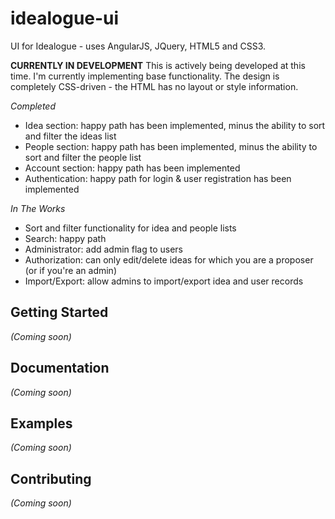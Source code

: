 # idealogue-ui

UI for Idealogue - uses AngularJS, JQuery, HTML5 and CSS3.

**CURRENTLY IN DEVELOPMENT**
This is actively being developed at this time. I'm currently implementing base functionality.  The design is completely
CSS-driven - the HTML has no layout or style information.

_Completed_
* Idea section: happy path has been implemented, minus the ability to sort and filter the ideas list
* People section: happy path has been implemented, minus the ability to sort and filter the people list
* Account section: happy path has been implemented
* Authentication: happy path for login & user registration has been implemented

_In The Works_
* Sort and filter functionality for idea and people lists
* Search: happy path
* Administrator: add admin flag to users
* Authorization: can only edit/delete ideas for which you are a proposer (or if you're an admin)
* Import/Export: allow admins to import/export idea and user records

## Getting Started
_(Coming soon)_

## Documentation
_(Coming soon)_

## Examples
_(Coming soon)_

## Contributing
_(Coming soon)_